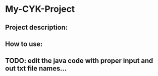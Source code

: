 # My-CYK-Project

## Project description:

## How to use:

## TODO: edit the java code with proper input and out txt file names...
